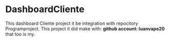 # DashboardCliente
This dashboard Cliente project it be integration 
with repocitory Programproject. This project it did make with:
__github account: luanvape20__ that too is my.
